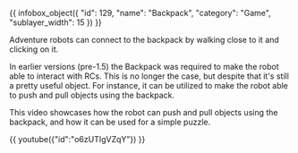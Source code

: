 {{ infobox_object({
	"id": 129,
	"name": "Backpack",
	"category": "Game",
	"sublayer_width": 15
}) }}

Adventure robots can connect to the backpack by walking close to it and clicking on it.

In earlier versions (pre-1.5) the Backpack was required to make the robot able to interact with RCs. This is no longer the case, but despite that it's still a pretty useful object. For instance, it can be utilized to make the robot able to push and pull objects using the backpack.

This video showcases how the robot can push and pull objects using the backpack, and how it can be used for a simple puzzle.

{{ youtube({"id":"o6zUTIgVZqY"}) }}

